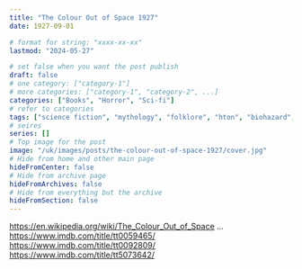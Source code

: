```yaml
---
title: "The Colour Out of Space 1927"
date: 1927-09-01

# format for string: "xxxx-xx-xx"
lastmod: "2024-05-27"

# set false when you want the post publish
draft: false
# one category: ["category-1"]
# more categories: ["category-1", "category-2", ...]
categories: ["Books", "Horror", "Sci-fi"]
# refer to categories
tags: ["science fiction", "mythology", "folklore", "hton", "biohazard", "meteorite", "madness", "lovecraft"]
# seires
series: []
# Top image for the post
image: "/uk/images/posts/the-colour-out-of-space-1927/cover.jpg"
# Hide from home and other main page
hideFromCenter: false
# Hide from archive page
hideFromArchives: false
# Hide from everything but the archive
hideFromSection: false
---
```

https://en.wikipedia.org/wiki/The_Colour_Out_of_Space
...
https://www.imdb.com/title/tt0059465/
https://www.imdb.com/title/tt0092809/
https://www.imdb.com/title/tt5073642/
<!--more-->